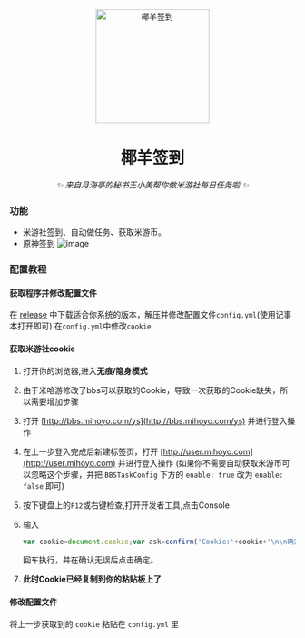 <div align="center">

<img src="https://user-images.githubusercontent.com/36563862/163517395-dcd65622-08d8-428e-9f35-d6a85becba79.png" width="200" height="200" alt="椰羊签到">

# 椰羊签到
_✨ 来自月海亭的秘书王小美帮你做米游社每日任务啦 ✨_

</div>


### 功能
- 米游社签到、自动做任务、获取米游币。  
- 原神签到
![image](https://user-images.githubusercontent.com/36563862/163519727-99b4951c-3f06-48a6-bdc6-e63b46bb1f58.png)

### 配置教程

#### 获取程序并修改配置文件
在 [release](https://github.com/Akegarasu/cocogoat-signin/releases) 中下载适合你系统的版本，解压并修改配置文件`config.yml`(使用记事本打开即可)
在`config.yml`中修改`cookie`

#### 获取米游社cookie
1. 打开你的浏览器,进入**无痕/隐身模式**

2. 由于米哈游修改了bbs可以获取的Cookie，导致一次获取的Cookie缺失，所以需要增加步骤

3. 打开 [http://bbs.mihoyo.com/ys](http://bbs.mihoyo.com/ys) 并进行登入操作

4. 在上一步登入完成后新建标签页，打开 [http://user.mihoyo.com](http://user.mihoyo.com) 并进行登入操作 (如果你不需要自动获取米游币可以忽略这个步骤，并把 `BBSTaskConfig` 下方的 `enable: true` 改为 `enable: false` 即可)

5. 按下键盘上的`F12`或右键检查,打开开发者工具,点击Console

6. 输入

   ```javascript
   var cookie=document.cookie;var ask=confirm('Cookie:'+cookie+'\n\n确定是否将cookie复制到剪贴板?');if(ask==true){copy(cookie);msg=cookie}else{msg='取消'}
   ```

   回车执行，并在确认无误后点击确定。

7. **此时Cookie已经复制到你的粘贴板上了**

#### 修改配置文件

将上一步获取到的 `cookie` 粘贴在 `config.yml` 里
